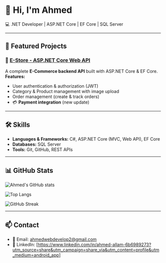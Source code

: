 # 👋 Hi, I'm Ahmed

💻 .NET Developer | ASP.NET Core | EF Core | SQL Server  

---

## 🚀 Featured Projects

### 🛒 [E-Store - ASP.NET Core Web API](https://github.com/YOUR_USERNAME/E-Store)
A complete **E-Commerce backend API** built with ASP.NET Core & EF Core.  
**Features:**
- User authentication & authorization (JWT)
- Category & Product management with image upload
- Order management (create & track orders)
- 💳 **Payment integration** (new update)

---

## 🛠️ Skills
- **Languages & Frameworks:** C#, ASP.NET Core (MVC, Web API), EF Core  
- **Databases:** SQL Server  
- **Tools:** Git, GitHub, REST APIs  

---

## 📊 GitHub Stats

![Ahmed's GitHub stats](https://github-readme-stats.vercel.app/api?username=Ahmedweb22&show_icons=true&theme=tokyonight)  

![Top Langs](https://github-readme-stats.vercel.app/api/top-langs/?username=Ahmedweb22&layout=compact&theme=tokyonight)  

![GitHub Streak](https://streak-stats.demolab.com?user=Ahmedweb22&theme=tokyonight)  

---

## 📫 Contact
- 📧 Email: ahmedwebdevelop2@gmail.com  
- 🔗 LinkedIn: [https://www.linkedin.com/in/ahmed-allam-6b6989273?utm_source=share&utm_campaign=share_via&utm_content=profile&utm_medium=android_app]
